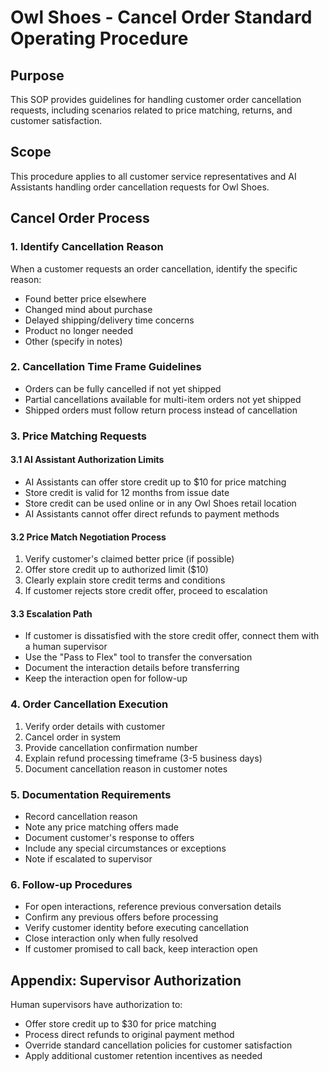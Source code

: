 # Owl Shoes - Cancel Order Standard Operating Procedure

## Purpose
This SOP provides guidelines for handling customer order cancellation requests, including scenarios related to price matching, returns, and customer satisfaction.

## Scope
This procedure applies to all customer service representatives and AI Assistants handling order cancellation requests for Owl Shoes.

## Cancel Order Process

### 1. Identify Cancellation Reason
When a customer requests an order cancellation, identify the specific reason:
- Found better price elsewhere
- Changed mind about purchase
- Delayed shipping/delivery time concerns
- Product no longer needed
- Other (specify in notes)

### 2. Cancellation Time Frame Guidelines
- Orders can be fully cancelled if not yet shipped
- Partial cancellations available for multi-item orders not yet shipped
- Shipped orders must follow return process instead of cancellation

### 3. Price Matching Requests

#### 3.1 AI Assistant Authorization Limits
- AI Assistants can offer store credit up to $10 for price matching
- Store credit is valid for 12 months from issue date
- Store credit can be used online or in any Owl Shoes retail location
- AI Assistants cannot offer direct refunds to payment methods

#### 3.2 Price Match Negotiation Process
1. Verify customer's claimed better price (if possible)
2. Offer store credit up to authorized limit ($10)
3. Clearly explain store credit terms and conditions
4. If customer rejects store credit offer, proceed to escalation

#### 3.3 Escalation Path
- If customer is dissatisfied with the store credit offer, connect them with a human supervisor
- Use the "Pass to Flex" tool to transfer the conversation
- Document the interaction details before transferring
- Keep the interaction open for follow-up

### 4. Order Cancellation Execution
1. Verify order details with customer
2. Cancel order in system
3. Provide cancellation confirmation number
4. Explain refund processing timeframe (3-5 business days)
5. Document cancellation reason in customer notes

### 5. Documentation Requirements
- Record cancellation reason
- Note any price matching offers made
- Document customer's response to offers
- Include any special circumstances or exceptions
- Note if escalated to supervisor

### 6. Follow-up Procedures
- For open interactions, reference previous conversation details
- Confirm any previous offers before processing
- Verify customer identity before executing cancellation
- Close interaction only when fully resolved
- If customer promised to call back, keep interaction open

## Appendix: Supervisor Authorization
Human supervisors have authorization to:
- Offer store credit up to $30 for price matching
- Process direct refunds to original payment method
- Override standard cancellation policies for customer satisfaction
- Apply additional customer retention incentives as needed